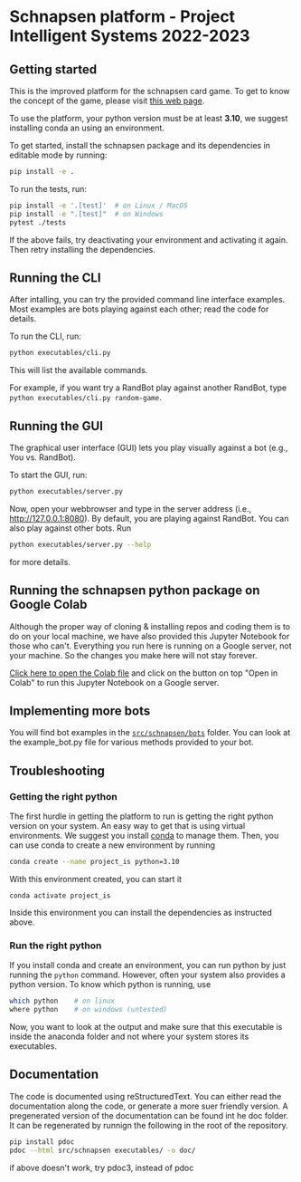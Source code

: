 # Schnapsen platform - Project Intelligent Systems 2022-2023

## Getting started

This is the improved platform for the schnapsen card game. To get to know the concept of the game, please visit
[this web page](https://www.pagat.com/marriage/schnaps.html).


To use the platform, your python version must be at least **3.10**, we suggest installing conda an using an environment.

To get started, install the schnapsen package and its dependencies in editable mode by running:

```sh
pip install -e .
```

To run the tests, run:

```sh
pip install -e '.[test]'  # on Linux / MacOS
pip install -e ".[test]"  # on Windows
pytest ./tests
```

If the above fails, try deactivating your environment and activating it again.
Then retry installing the dependencies.

## Running the CLI

After intalling, you can try the provided command line interface examples.
Most examples are bots playing against each other; read the code for details.

To run the CLI, run:

```sh
python executables/cli.py
```
This will list the available commands.

For example, if you want try a RandBot play against another RandBot, type
`python executables/cli.py random-game`.


## Running the GUI

The graphical user interface (GUI) lets you play visually against a bot (e.g., You vs. RandBot).

To start the GUI, run:

```sh
python executables/server.py
```

Now, open your webbrowser and type in the server address (i.e., http://127.0.0.1:8080). 
By default, you are playing against RandBot. You can also play against other bots. Run 

```sh
python executables/server.py --help
```

for more details.

## Running the schnapsen python package on Google Colab

Although the proper way of cloning & installing repos and coding them is to do on your
local machine, we have also provided this Jupyter Notebook for those who can't.
Everything you run here is running on a Google server, not your machine.
So the changes you make here will not stay forever.

[Click here to open the Colab file](./running_schnapsen.ipynb) and click on the button
on top "Open in Colab" to run this Jupyter Notebook on a Google server.

## Implementing more bots

You will find bot examples in the [`src/schnapsen/bots`](./src/schnapsen/bots) folder.
You can look at the example_bot.py file for various methods provided to your bot.


## Troubleshooting

### Getting the right python ###

The first hurdle in getting the platform to run is getting the right python version on your system.
An easy way to get that is using virtual environments. We suggest you install [conda](https://docs.conda.io/projects/conda/en/latest/user-guide/install/index.html) to manage them.
Then, you can use conda to create a new environment by running
```sh
conda create --name project_is python=3.10
```
With this environment created, you can start it
```
conda activate project_is
```
Inside this environment you can install the dependencies as instructed above.

### Run the right python ###

If you install conda and create an environment, you can run python by just running the `python` command.
However, often your system also provides a python version. 
To know which python is running, use
```sh
which python    # on linux
where python    # on windows (untested)
``` 
Now, you want to look at the output and make sure that this executable is inside the anaconda folder and not where your system stores its executables.




<!--

Most of the time, when you read Github python repo READMEs, they won't tell you how to do things in detail, but simply tell you things like run `python bar`, run `pip install foo`, etc. All of these imply that you are running things in an isolated python environment. Often times this is easily done by creating virtual environments (e.g., venv, conda, etc.), where you know exactly what `python`, `pip`, and other modules you are running. If you are not familiar with it and still want to proceed on your current machine, especially on Windows, below are some tips.

1. **Be super specific with your python binary.**

   Don't just run `python bar` but do more like `python3.10 bar`. If you just run `python bar`, it's hard to know which python binary file your system is running.

2. **Be super specific with the modules (e.g., pip, pytest).**

   Don't just run `pip install foo` but do more like `python3.10 -m pip install foo`. Again, if you just run `pip install foo`, we don't know exactly which `pip` your system will run. `python3.10 -m pip install foo` specifies that you want your `python3.10` to run the module (i.e., `-m`) `pip` to do something. The same goes for `python3.10 -m pytest ./tests`, instead of `pytest ./tests`.

Things can be messy if you have multiple python3.10 versions (e.g., `python3.10.1`, `python3.10.10`, etc.). Things can get even more messy when your python binary can't be run as `python3.10` but more like `py3.10` or something. Good luck!
-->

## Documentation ##

The code is documented using reStructuredText. You can either read the documentation along the code, or generate a more suer friendly version.
A pregenerated version of the documentation can be found int he doc folder. It can be regenerated by runnign the following in the root of the repository.

```bash
pip install pdoc
pdoc --html src/schnapsen executables/ -o doc/
```

if above doesn't work, try pdoc3, instead of pdoc

